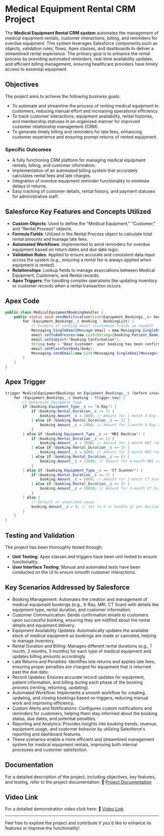 # Medical Equipment Rental CRM Project

The **Medical Equipment Rental CRM system** automates the management of medical equipment rentals, customer interactions, billing, and reminders for overdue equipment. This system leverages Salesforce components such as objects, validation rules, flows, Apex classes, and dashboards to deliver a streamlined rental experience. The primary goal is to enhance the rental process by providing automated reminders, real-time availability updates, and efficient billing management, ensuring healthcare providers have timely access to essential equipment.

## Objectives

The project aims to achieve the following business goals:
- To automate and streamline the process of renting medical equipment to customers, reducing manual effort and increasing operational efficiency.
- To track customer interactions, equipment availability, rental histories, and membership statuses in an organized manner for improved customer relationship management (CRM).
- To generate timely billing and reminders for late fees, enhancing customer experience and ensuring prompt returns of rented equipment.

### Specific Outcomes
- A fully functioning CRM platform for managing medical equipment rentals, billing, and customer information.
- Implementation of an automated billing system that accurately calculates rental fees and late charges.
- Integration of overdue equipment reminder functionality to minimize delays in returns.
- Easy tracking of customer details, rental history, and payment statuses for administrative staff.


## Salesforce Key Features and Concepts Utilized

- **Custom Objects**: Used to define the "Medical Equipment," "Customer," and "Rental Process" objects.
- **Formula Fields**: Utilized in the Rental Process object to calculate total rental amounts and manage late fees.
- **Automated Workflows**: Implemented to send reminders for overdue equipment based on return dates and due date logic.
- **Validation Rules**: Applied to ensure accurate and consistent data input across the system (e.g., ensuring a rental fee is always applied when equipment is rented).
- **Relationships**: Lookup fields to manage associations between Medical Equipment, Customers, and Rental records.
- **Apex Triggers**: For handling complex operations like updating inventory or customer records when a rental transaction occurs.

## Apex Code 
```java
public class MedicalEquipmentBookingHandler {
    public static void sendNotification(List<Equipment_Bookings__c> bookingList) {
        for (Equipment_Bookings__c booking : bookingList) {
            // Example of sending email (customize fields as needed)
            Messaging.SingleEmailMessage email = new Messaging.SingleEmailMessage();
            email.setToAddresses(new List<String>{booking.Patient_Name__c});
            email.setSubject('Booking Confirmation');
            String body = 'Dear Customer, your booking has been confirmed.';
            email.setPlainTextBody(body);
            Messaging.sendEmail(new List<Messaging.SingleEmailMessage>{email});
        }
    }
}
```
## Apex Trigger 
```java
trigger MedicalEquipmentBookings on Equipment_Bookings__c (before insert) {
    for (Equipment_Bookings__c booking : Trigger.new) {
        // Determine Equipment Type
        if (booking.Equipment_Type__c == 'X-Ray') {
            if (booking.Rental_Duration__c == 1) {
                booking.Amount__c = 1000; // Amount for 1-month X-Ray rental
            } else if (booking.Rental_Duration__c == 2) {
                booking.Amount__c = 2000; // Amount for 2-month X-Ray rental
            }
        } else if (booking.Equipment_Type__c == 'MRI Machine') {
            if (booking.Rental_Duration__c == 1) {
                booking.Amount__c = 3000; // Amount for 1-month MRI rental
            } else if (booking.Rental_Duration__c == 3) {
                booking.Amount__c = 6000; // Amount for 3-month MRI rental
            } else if (booking.Rental_Duration__c == 6) {
                booking.Amount__c = 12000; // Amount for 6-month MRI rental
            }
        } else if (booking.Equipment_Type__c == 'CT Scanner') {
            if (booking.Rental_Duration__c == 2) {
                booking.Amount__c = 5000; // Amount for 2-month CT Scanner rental
            } else if (booking.Rental_Duration__c == 4) {
                booking.Amount__c = 10000; // Amount for 4-month CT Scanner rental
            }
        } else {
            // Default or unmatched cases
            booking.Amount__c = 0; // Set to 0 or handle as per business logic
        }
    }
}
```


## Testing and Validation

The project has been thoroughly tested through:
- **Unit Testing**: Apex classes and triggers have been unit tested to ensure functionality.
- **User Interface Testing**: Manual and automated tests have been conducted on the UI to ensure smooth customer interactions.

## Key Scenarios Addressed by Salesforce
- Booking Management: Automates the creation and management of medical equipment bookings (e.g., X-Ray, MRI, CT Scan) with details like equipment type, rental duration, and customer information.
- Customer Communication: Sends confirmation emails to customers upon successful booking, ensuring they are notified about the rental details and equipment delivery.
- Equipment Availability Updates: Automatically updates the available stock of medical equipment as bookings are made or canceled, helping to manage inventory.
- Rental Duration and Billing: Manages different rental durations (e.g., 1 month, 2 months, 3 months) for each type of medical equipment and updates billing amounts accordingly.
- Late Returns and Penalties: Identifies late returns and applies late fees, ensuring proper penalties are charged for equipment that is returned past the due date.
- Record Updates: Ensures accurate record updates for equipment, patient information, and billing during each phase of the booking process (renting, returning, updating).
- Automated Workflow: Implements a smooth workflow for creating, updating, and closing bookings based on triggers, reducing manual work and improving efficiency.
- Custom Alerts and Notifications: Configures custom notifications and reminders for customers, helping them stay informed about the booking status, due dates, and potential penalties.
- Reporting and Analytics: Provides insights into booking trends, revenue, equipment usage, and customer behavior by utilizing Salesforce's reporting and dashboard features.
- These scenarios enable a more efficient and streamlined management system for medical equipment rentals, improving both internal processes and customer satisfaction.


## Documentation

For a detailed description of the project, including objectives, key features, and testing, refer to the project documentation:
📝 [Project Documentation](https://docs.google.com/document/d/1VxfKImkAsb5neQ3cq0rNk_chs-wnVO99g2Czeb7VWIA/edit?usp=sharing)

## Video Link
For a detailed demonstration video click here: 🎥 [Video Link](https://drive.google.com/file/d/1BAoVbhr9n-D_ciJO_pi38D25Nne20us3/view?usp=sharing)

---

Feel free to explore the project and contribute if you'd like to enhance its features or improve the functionality!
